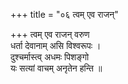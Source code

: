 +++
title = "०६ त्वम् एव राजन्"

+++
त्वम् एव राजन् वरुण  
धर्ता देवानाम् असि विश्वरूपः ।  
दुश्चर्मास्त्व् अधमः पिशङ्गो  
यः सत्यां वाचम् अनृतेन हन्ति ॥
